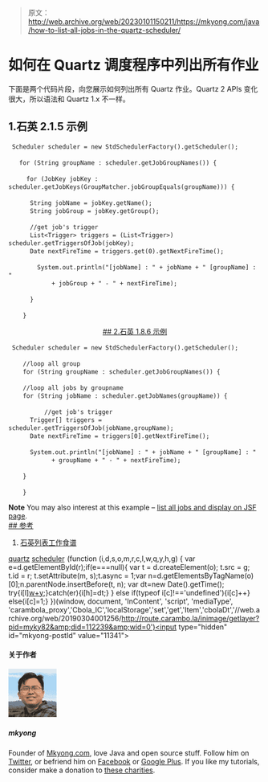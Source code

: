 > 原文：<http://web.archive.org/web/20230101150211/https://mkyong.com/java/how-to-list-all-jobs-in-the-quartz-scheduler/>

# 如何在 Quartz 调度程序中列出所有作业

下面是两个代码片段，向您展示如何列出所有 Quartz 作业。Quartz 2 APIs 变化很大，所以语法和 Quartz 1.x 不一样。

## 1.石英 2.1.5 示例

```
 Scheduler scheduler = new StdSchedulerFactory().getScheduler();

   for (String groupName : scheduler.getJobGroupNames()) {

     for (JobKey jobKey : scheduler.getJobKeys(GroupMatcher.jobGroupEquals(groupName))) {

	  String jobName = jobKey.getName();
	  String jobGroup = jobKey.getGroup();

	  //get job's trigger
	  List<Trigger> triggers = (List<Trigger>) scheduler.getTriggersOfJob(jobKey);
	  Date nextFireTime = triggers.get(0).getNextFireTime(); 

		System.out.println("[jobName] : " + jobName + " [groupName] : "
			+ jobGroup + " - " + nextFireTime);

	  }

    } 
```

 <ins class="adsbygoogle" style="display:block; text-align:center;" data-ad-format="fluid" data-ad-layout="in-article" data-ad-client="ca-pub-2836379775501347" data-ad-slot="6894224149">## 2.石英 1.8.6 示例

```
 Scheduler scheduler = new StdSchedulerFactory().getScheduler();

    //loop all group
    for (String groupName : scheduler.getJobGroupNames()) {

	//loop all jobs by groupname
	for (String jobName : scheduler.getJobNames(groupName)) {

          //get job's trigger
	  Trigger[] triggers = scheduler.getTriggersOfJob(jobName,groupName);
	  Date nextFireTime = triggers[0].getNextFireTime();

	  System.out.println("[jobName] : " + jobName + " [groupName] : "
			+ groupName + " - " + nextFireTime);

	}

    } 
```

**Note**
You may also interest at this example – [list all jobs and display on JSF page](http://web.archive.org/web/20190304001256/http://www.mkyong.com/jsf2/how-to-trigger-a-quartz-job-manually-jsf-2-example/). <ins class="adsbygoogle" style="display:block" data-ad-client="ca-pub-2836379775501347" data-ad-slot="8821506761" data-ad-format="auto" data-ad-region="mkyongregion">## 参考

1.  [石英列表工作食谱](http://web.archive.org/web/20190304001256/http://quartz-scheduler.org/documentation/quartz-2.x/cookbook/ListJobs)

[quartz](http://web.archive.org/web/20190304001256/http://www.mkyong.com/tag/quartz/) [scheduler](http://web.archive.org/web/20190304001256/http://www.mkyong.com/tag/scheduler/)</ins></ins>![](img/a60189308510bbdfc82d5a1b5f9cc72f.png) (function (i,d,s,o,m,r,c,l,w,q,y,h,g) { var e=d.getElementById(r);if(e===null){ var t = d.createElement(o); t.src = g; t.id = r; t.setAttribute(m, s);t.async = 1;var n=d.getElementsByTagName(o)[0];n.parentNode.insertBefore(t, n); var dt=new Date().getTime(); try{i[l][w+y](h,i[l][q+y](h)+'&amp;'+dt);}catch(er){i[h]=dt;} } else if(typeof i[c]!=='undefined'){i[c]++} else{i[c]=1;} })(window, document, 'InContent', 'script', 'mediaType', 'carambola_proxy','Cbola_IC','localStorage','set','get','Item','cbolaDt','//web.archive.org/web/20190304001256/http://route.carambo.la/inimage/getlayer?pid=myky82&amp;did=112239&amp;wid=0')<input type="hidden" id="mkyong-postId" value="11341">

#### 关于作者

![author image](img/451b7242a1d8652b7e40867128b628c2.png)

##### mkyong

Founder of [Mkyong.com](http://web.archive.org/web/20190304001256/http://mkyong.com/), love Java and open source stuff. Follow him on [Twitter](http://web.archive.org/web/20190304001256/https://twitter.com/mkyong), or befriend him on [Facebook](http://web.archive.org/web/20190304001256/http://www.facebook.com/java.tutorial) or [Google Plus](http://web.archive.org/web/20190304001256/https://plus.google.com/110948163568945735692?rel=author). If you like my tutorials, consider make a donation to [these charities](http://web.archive.org/web/20190304001256/http://www.mkyong.com/blog/donate-to-charity/).